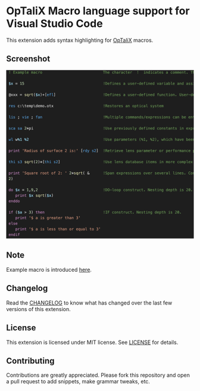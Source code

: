 # OpTaliX Macro language support for Visual Studio Code

This extension adds syntax highlighting for [OpTaliX](http://www.optenso.com/index.html) macros.

## Screenshot
![syntax](images/syntax.png)

## Note
Example macro is introduced [here](http://www.optenso.com/optix/ex_macro.html).

## Changelog
Read the [CHANGELOG](CHANGELOG.md) to know what has changed over the last few versions of this extension.

## License
This extension is licensed under MIT license. See [LICENSE](LICENSE) for details.

## Contributing
Contributions are greatly appreciated. Please fork this repository and open a pull request to add snippets, make grammar tweaks, etc.
